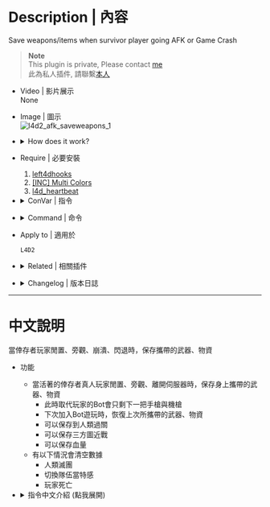 # Description | 內容
Save weapons/items when survivor player going AFK or Game Crash

> __Note__ <br/>
This plugin is private, Please contact [me](https://github.com/fbef0102/Game-Private_Plugin#私人插件列表-private-plugins-list)<br/>
此為私人插件, 請聯繫[本人](https://github.com/fbef0102/Game-Private_Plugin#私人插件列表-private-plugins-list)

* Video | 影片展示
<br/>None

* Image | 圖示
	<br/>![l4d2_afk_saveweapons_1](image/l4d2_afk_saveweapons_1.gif)

* <details><summary>How does it work?</summary>

	* When real survivor alive player going afk or spec or leaves server or game crash, save player's all weapons and items
		* Bot who replaced player only have pistol and smg
		* After go back to take over survivor, restore his all weapons and items
		* Can save to next stage in coop/realism
		* Can save melee weapons
		* Can save health over 100hp
	* Clean up backup data if
		* Survivor wipe out
		* Switch into infected team
		* Take over dead survivor
</details>

* Require | 必要安裝
	1. [left4dhooks](https://forums.alliedmods.net/showthread.php?t=321696)
	2. [[INC] Multi Colors](https://github.com/fbef0102/L4D1_2-Plugins/releases/tag/Multi-Colors)
	3. [l4d_heartbeat](https://github.com/fbef0102/L4D1_2-Plugins/tree/master/l4d_heartbeat)

* <details><summary>ConVar | 指令</summary>

	* cfg/sourcemod/l4d2_afk_saveweapons.cfg
		```php
		// 0=Plugin off, 1=Plugin on.
		l4d2_afk_saveweapons_enable "1"

		// How message displays. (0: Disable, 1:In chat, 2: In Hint Box, 3: In center text)
		l4d2_afk_saveweapons_announce_type "1"

		// If 1, Save Weapons/Items/Health when player going afk
		l4d2_afk_saveweapons_going_afk "1"

		// Save Weapons/Items/Health when the alive survivor player 1=Left the server, 2=Game crash (3=Both, 0=Off)
		l4d2_afk_saveweapons_disconnect "2"

		// If 1, save health and restore. (can save >100 hp)
		// Not save if player is incap or hanging from ledge
		l4d2_afk_saveweapons_save_health "0"
		```
</details>

* <details><summary>Command | 命令</summary>
	
	None
</details>

* Apply to | 適用於
	```
	L4D2
	```

* <details><summary>Related | 相關插件</summary>

	1. [l4d2_ty_saveweapons](https://github.com/fbef0102/L4D2-Plugins/tree/master/l4d2_ty_saveweapons): L4D2 coop save weapon when map transition if more than 4 players
		* 當伺服器有5+以上玩家遊玩戰役、寫實時，保存他們過關時的血量以及攜帶的武器、物資
</details>

* <details><summary>Changelog | 版本日誌</summary>

	* v1.6 (2024-10-3)
		* Require l4d_heartbeat

	* v1.5 (2024-7-30)
		* Fixed m_currentReviveCount

	* v1.4 (2024-7-20)
		* Update cvars

	* v1.3 (2024-7-7)
		* Save health
		* Update cvars

	* v1.2 (2024-5-5)
		* Update cvars

	* v1.1 (2024-4-30)
		* Save weapons/items if player crash during the game.
		* Update cvars

	* v1.0 (2024-3-29)
		* Initial Release
</details>

- - - -
# 中文說明
當倖存者玩家閒置、旁觀、崩潰、閃退時，保存攜帶的武器、物資

* 功能
	* 當活著的倖存者真人玩家閒置、旁觀、離開伺服器時，保存身上攜帶的武器、物資
		* 此時取代玩家的Bot會只剩下一把手槍與機槍
		* 下次加入Bot遊玩時，恢復上次所攜帶的武器、物資
		* 可以保存到人類過關
		* 可以保存三方圖近戰
		* 可以保存血量
	* 有以下情況會清空數據
		* 人類滅團
		* 切換隊伍當特感
		* 玩家死亡

* <details><summary>指令中文介紹 (點我展開)</summary>

	* cfg/sourcemod/l4d2_afk_saveweapons.cfg
		```php
		// 0=關閉插件, 1=啟動插件
		l4d2_afk_saveweapons_enable "1"

		// 武器、物資、血量恢復提示該如何顯示. (0: 不提示, 1: 聊天框, 2: 黑底白字框, 3: 螢幕正中間)
		l4d2_afk_saveweapons_announce_type "1"

		// 為1時，倖存者真人玩家閒置、旁觀時，保存身上攜帶的武器、物資、血量
		l4d2_afk_saveweapons_going_afk "1"

		// 下列何種離線情況，保存身上攜帶的武器、物資、血量。1=玩家離開伺服器時, 2=玩家遊戲崩潰或閃退時
		// 3=兩者都適用, 0=關閉此功能
		l4d2_afk_saveweapons_disconnect "2"

		// 為1時，保存血量與黑白狀態 (可保存超過100HP)
		// 倒地或掛邊狀態時不保存
		l4d2_afk_saveweapons_save_health "0"
		```
</details>
